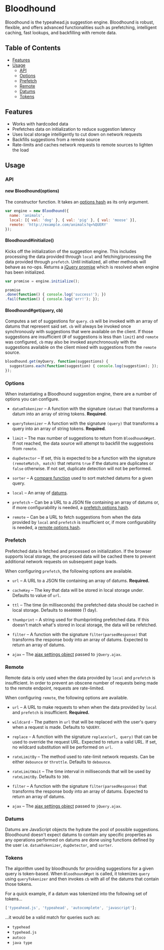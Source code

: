 Bloodhound
==========

Bloodhound is the typeahead.js suggestion engine. Bloodhound is robust, 
flexible, and offers advanced functionalities such as prefetching, intelligent
caching, fast lookups, and backfilling with remote data.

Table of Contents
-----------------

* [Features](#features)
* [Usage](#usage)
  * [API](#api)
  * [Options](#options)
  * [Prefetch](#prefetch)
  * [Remote](#remote)
  * [Datums](#datums)
  * [Tokens](#tokens)

Features
--------

* Works with hardcoded data
* Prefetches data on initialization to reduce suggestion latency
* Uses local storage intelligently to cut down on network requests
* Backfills suggestions from a remote source
* Rate-limits and caches network requests to remote sources to lighten the load

Usage
-----

### API

#### new Bloodhound(options)

The constructor function. It takes an [options hash](#options) as its only 
argument.

```javascript
var engine = new Bloodhound({
  name: 'animals',
  local: [{ val: 'dog' }, { val: 'pig' }, { val: 'moose' }],
  remote: 'http://example.com/animals?q=%QUERY'
});
```

#### Bloodhound#initialize()

Kicks off the initialization of the suggestion engine. This includes processing 
the data provided through `local` and fetching/processing the data provided 
through `prefetch`. Until initialized, all other methods will behave as no-ops.
Returns a [jQuery promise] which is resolved when engine has been initialized.

```javascript
var promise = engine.initialize();

promise
.done(function() { console.log('success!'); })
.fail(function() { console.log('err!'); });
```

<!-- section links -->

[jQuery promise]: http://api.jquery.com/Types/#Promise

#### Bloodhound#get(query, cb)

Computes a set of suggestions for `query`. `cb` will be invoked with an array
of datums that represent said set. `cb` will always be invoked once 
synchronously with suggestions that were available on the client. If those
suggestions are insufficient (# of suggestions is less than `limit`) and `remote` was configured, `cb` may also be 
invoked asynchronously with the suggestions available on the client mixed with
suggestions from the `remote` source.

```javascript
bloodhound.get(myQuery, function(suggestions) {
  suggestions.each(function(suggestion) { console.log(suggestion); });
});
```

### Options

When instantiating a Bloodhound suggestion engine, there are a number of 
options you can configure.

* `datumTokenizer` – A function with the signature `(datum)` that transforms a
  datum into an array of string tokens. **Required**.

* `queryTokenizer` – A function with the signature `(query)` that transforms a
  query into an array of string tokens. **Required**.

* `limit` – The max number of suggestions to return from `Bloodhound#get`. If 
  not reached, the data source will attempt to backfill the suggestions from 
  `remote`.

* `dupDetector` – If set, this is expected to be a function with the signature 
  `(remoteMatch, match)` that returns `true` if the datums are duplicates or 
  `false` otherwise. If not set, duplicate detection will not be performed.

* `sorter` – A [compare function] used to sort matched datums for a given query.

* `local` – An array of [datums](#datum).

* `prefetch` – Can be a URL to a JSON file containing an array of datums or, if 
  more configurability is needed, a [prefetch options hash](#prefetch).

* `remote` – Can be a URL to fetch suggestions from when the data provided by 
  `local` and `prefetch` is insufficient or, if more configurability is needed, 
  a [remote options hash](#remote).

<!-- section links -->

[compare function]: https://developer.mozilla.org/en-US/docs/Web/JavaScript/Reference/Global_Objects/Array/sort

### Prefetch

Prefetched data is fetched and processed on initialization. If the browser 
supports local storage, the processed data will be cached there to 
prevent additional network requests on subsequent page loads.

When configuring `prefetch`, the following options are available.

* `url` – A URL to a JSON file containing an array of datums. **Required.**

* `cacheKey` – The key that data will be stored in local storage under. 
  Defaults to value of `url`.

* `ttl` – The time (in milliseconds) the prefetched data should be cached in 
  local storage. Defaults to `86400000` (1 day).

* `thumbprint` – A string used for thumbprinting prefetched data. If this
  doesn't match what's stored in local storage, the data will be refetched.

* `filter` – A function with the signature `filter(parsedResponse)` that 
  transforms the response body into an array of datums. Expected to return an 
  array of datums.

* `ajax` – The [ajax settings object] passed to `jQuery.ajax`.

<!-- section links -->

[ajax settings object]:http://api.jquery.com/jQuery.ajax/#jQuery-ajax-settings

### Remote

Remote data is only used when the data provided by `local` and `prefetch` is 
insufficient. In order to prevent an obscene number of requests being made to
the remote endpoint, requests are rate-limited.

When configuring `remote`, the following options are available.

* `url` – A URL to make requests to when when the data provided by `local` and 
  `prefetch` is insufficient. **Required.**

* `wildcard` - The pattern in `url` that will be replaced with the user's query 
  when a request is made. Defaults to `%QUERY`. 

* `replace` – A function with the signature `replace(url, query)` that can be 
  used to override the request URL. Expected to return a valid URL. If set, no 
  wildcard substitution will be performed on `url`.

* `rateLimitBy` – The method used to rate-limit network requests. Can be either 
  `debounce` or `throttle`. Defaults to `debounce`.

* `rateLimitWait` – The time interval in milliseconds that will be used by 
  `rateLimitBy`. Defaults to `300`.

* `filter` – A function with the signature `filter(parsedResponse)` that 
  transforms the response body into an array of datums. Expected to return an 
  array of datums.

* `ajax` – The [ajax settings object] passed to `jQuery.ajax`.

<!-- section links -->

[ajax settings object]: http://api.jquery.com/jQuery.ajax/#jQuery-ajax-settings

### Datums

Datums are JavaScript objects the hydrate the pool of possible suggestions.
Bloodhound doesn't expect datums to contain any specific properties as any
operations performed on datums are done using functions defined by the user i.e.
`datumTokenizer`, `dupDetector`, and `sorter`.

### Tokens

The algorithm used by bloodhounds for providing suggestions for a given query 
is token-based. When `Bloodhound#get` is called, it tokenizes `query` using 
`queryTokenizer` and then invokes `cb` with all of the datums that contain those 
tokens.

For a quick example, if a datum was tokenized into the following set of 
tokens...

```javascript
['typeahead.js', 'typeahead', 'autocomplete', 'javascript'];
```

...it would be a valid match for queries such as:

* `typehead`
* `typehead.js`
* `autoco`
* `java type`

